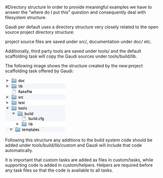 #Directory structure
In order to provide meaningful examples we have to answer the "where do I put this" question and consequently deal with filesystem structure.

Gaudi per default uses a directory structure very closely related to the open source project directory structure:

project source files are saved under src/, documentation under doc/ etc.

Additionally, third party tools are saved under tools/ and the default scaffolding task will copy the Gaudi sources under tools/build/lib.

The following image shows the structure created by the new:project scaffolding task offered by Gaudi:

![directory structure](directory_structure.png)

Following this structure any additions to the build system code should be added under tools/build/lib/custom and Gaudi will include that code automatically.

It is important that custom tasks are added as files in custom/tasks, while supporting code is added in custom/helpers. Helpers are required before any task files so that the code is available to all tasks.
